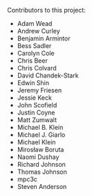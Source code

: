 Contributors to this project:

*  Adam Wead
*  Andrew Curley
*  Benjamin Armintor
*  Bess Sadler
*  Carolyn Cole
*  Chris Beer
*  Chris Colvard
*  David Chandek-Stark
*  Edwin Shin
*  Jeremy Friesen
*  Jessie Keck
*  John Scofield
*  Justin Coyne
*  Matt Zumwalt
*  Michael B. Klein
*  Michael J. Giarlo
*  Michael Klein
*  Mirosław Boruta
*  Naomi Dushay
*  Richard Johnson
*  Thomas Johnson
*  mpc3c
*  Steven Anderson

